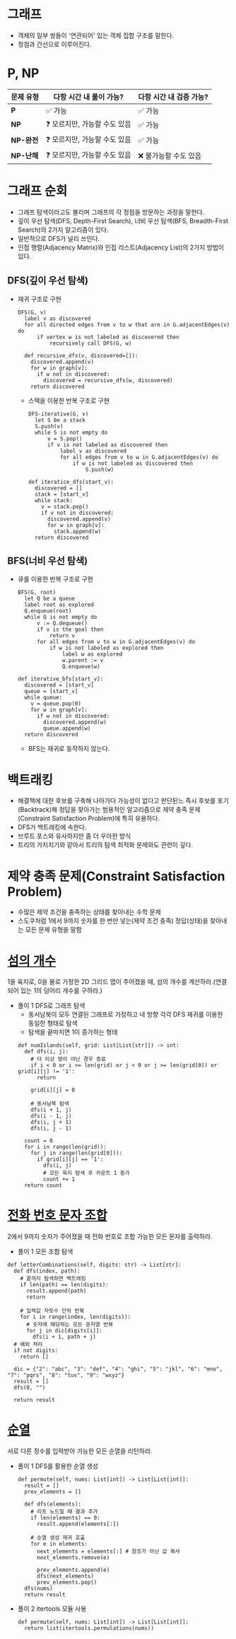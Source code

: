 # 그래프
  - 객체의 일부 쌍들이 '연관되어' 있는 객체 집합 구조를 말한다.
  - 정점과 간선으로 이루어진다.
# P, NP
| 문제 유형   | 다항 시간 내 풀이 가능? | 다항 시간 내 검증 가능? |
|------------|-----------------|-----------------|
| **P**      | ✅ 가능         | ✅ 가능         |
| **NP**     | ❓ 모르지만, 가능할 수도 있음 | ✅ 가능 |
| **NP-완전** | ❓ 모르지만, 가능할 수도 있음 | ✅ 가능 |
| **NP-난해** | ❓ 모르지만, 가능할 수도 있음 | ❌ 불가능할 수도 있음 |
# 그래프 순회
  - 그래프 탐색이라고도 불리며 그래프의 각 정점을 방문하는 과정을 말한다.
  - 깊이 우선 탐색(DFS, Depth-First Search), 너비 우선 탐색(BFS, Breadth-First Search)의 2가지 알고리즘이 있다.
  - 일반적으로 DFS가 널리 쓰인다.
  - 인접 행렬(Adjacency Matrix)와 인접 리스트(Adjacency List)의 2가지 방법이 있다.
## DFS(깊이 우선 탐색)
  - 재귀 구조로 구현
    ```pseudocode
    DFS(G, v)
      label v as discovered
      for all directed edges from v to w that are in G.adjacentEdges(v) do
          if vertex w is not labeled as discovered then
              recursively call DFS(G, w)
    ```
    ```python3
      def recursive_dfs(v, discovered=[]):
        discovered.append(v)
        for w in graph[v]:
          if w not in discovered:
            discovered = recursive_dfs(w, discovered)
        return discovered
    ```
    - 스택을 이용한 반복 구조로 구현
      ```pseudocode
      DFS-iterative(G, v)
        let S be a stack
        S.push(v)
        while S is not empty do
            v = S.pop()
            if v is not labeled as discovered then
                label v as discovered
                for all edges from v to w in G.adjacentEdges(v) do
                    if w is not labeled as discovered then
                        S.push(w)
        ```
        ```python3
        def iteratice_dfs(start_v):
          discovered = []
          stack = [start_v]
          while stack:
            v = stack.pop()
            if v not in discovered:
              discovered.append(v)
              for w in graph[v]:
                stack.append(w)
          return discovered
        ```
## BFS(너비 우선 탐색)
  - 큐를 이용한 반복 구조로 구현
    ```pseudocode
    BFS(G, root)
      let Q be a queue
      label root as explored
      Q.enqueue(root)
      while Q is not empty do
          v := Q.dequeue()
          if v is the goal then
              return v
          for all edges from v to w in G.adjacentEdges(v) do
              if w is not labeled as explored then
                  label w as explored
                  w.parent := v
                  Q.enqueue(w)
    ```
    ```python3
    def iterative_bfs[start_v]:
      discovered = [start_v]
      queue = [start_v]
      while queue:
        v = queue.pop(0)
        for w in graph[v]:
          if w not in discovered:
            discovered.append(w)
            queue.append(w)
      return discovered
    ```
    - BFS는 재귀로 동작하지 않는다.

# 백트래킹
  -  해결책에 대한 후보를 구축해 나아가다 가능성이 없다고 판단된느 즉시 후보를 포기(Backtrack)해 정답을 찾아가는 범용적인 알고리즘으로 제약 충족 문제(Constraint Satisfaction Problem)에 특히 유용하다.
  -  DFS가 백트래킹에 속한다.
  -  브루트 포스와 유사하지만 좀 더 우아한 방식
  -  트리의 가지치기와 같아서 트리의 탐색 최적화 문제와도 관련이 깊다.
# 제약 충족 문제(Constraint Satisfaction Problem)
  - 수많은 제약 조건을 충족하는 상태를 찾아내는 수학 문제
  - 스도쿠처럼 1에서 9까지 숫자를 한 번만 넣는(제약 조건 충족) 정답(상태)을 찾아내는 모든 문제 유형을 말함
# [섬의 개수](https://leetcode.com/problems/number-of-islands/)
1을 육지로, 0을 물로 가정한 2D 그리드 맵이 주어졌을 때, 섬의 개수를 계산하라.(연결되어 있는 1의 덩어리 개수를 구하라.)
  - 풀이 1 DFS로 그래프 탐색
    - 동서남북이 모두 연결된 그래프로 가정하고 네 방향 각각 DFS 재귀를 이용한 동일한 형태로 탐색
    - 탐색을 끝마치면 1이 증가하는 형태
    ```python3
    def numIslands(self, grid: List[List[str]]) -> int:
      def dfs(i, j):
        # 더 이상 땅이 아닌 경우 종료
        if i < 0 or i >= len(grid) or j < 0 or j >= len(grid[0]) or grid[i][j] != '1':
          return
    
        grid[i][j] = 0
    
        # 동서남북 탐색
        dfs(i + 1, j)
        dfs(i - 1, j)
        dfs(i, j + 1)
        dfs(i, j - 1)
    
      count = 0
      for i in range(len(grid)):
        for j in range(len(grid[0])):
          if grid[i][j] == '1':
            dfs(i, j)
            # 모든 육지 탐색 후 카운트 1 증가
            count += 1
      return count
    ```

# [전화 번호 문자 조합](https://leetcode.com/problems/letter-combinations-of-a-phone-number/)
2에서 9까지 숫자가 주어졌을 때 전화 번호로 조합 가능한 모든 문자를 출력하라.
  - 풀이 1 모든 조합 탐색
  ```python3
  def letterCombinations(self, digits: str) -> List[str]:
    def dfs(index, path):
      # 끝까지 탐색하면 백트래킹
      if len(path) == len(digits):
        result.append(path)
        return
  
      # 입력값 자릿수 단위 반복
      for i in range(index, len(digits)):
        # 숫자에 해당하는 모든 문자열 반복
        for j in dic[digits[i]]:
          dfs(i + 1, path + j)
    # 예외 처리
    if not digits:
      return []  
  
    dic = {"2": "abc", "3": "def", "4": "ghi", "5": "jkl", "6": "mno", "7": "pqrs", "8": "tuv", "9": "wxyz"}
    result = []
    dfs(0, "")
    
    return result
  ```

# [순열](https://leetcode.com/problems/permulations/)
서로 다른 정수를 입력받아 가능한 모든 순열을 리턴하라.
  - 풀이 1 DFS를 활용한 순열 생성
    ```python3
    def permute(self, nums: List[int]) -> List[List[int]]:
      result = []
      prev_elements = []
    
      def dfs(elements):
        # 리프 노드일 때 결과 추가
        if len(elements) == 0:
          result.append(elements[:]) 
    
        # 순열 생성 재귀 호출
        for e in elements:
          next_elements = elements[:] # 참조가 아닌 값 복사
          next_elements.remove(e)
          
          prev_elements.append(e)
          dfs(next_elements)
          prev_elements.pop()
      dfs(nums)
      return result
      ```
  - 풀이 2 itertools 모듈 사용
    ```python3
    def permute(self, nums: List[int]) -> List[List[int]]:
      return list(itertools.permulations(nums))
    ```
